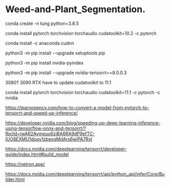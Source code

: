# Weed-and-Plant_Segmentation.

conda create -n tung python=3.8.5

conda install pytorch torchvision torchaudio cudatoolkit=10.2 -c pytorch

conda install -c anaconda cudnn

python3 -m pip install --upgrade setuptools pip

python3 -m pip install nvidia-pyindex

python3 -m pip install --upgrade nvidia-tensorrt==8.0.0.3

3080? 3090 RTX have to update cudatoolkit to 11.1

conda install pytorch torchvision torchaudio cudatoolkit=11.1 -c pytorch -c nvidia

https://learnopencv.com/how-to-convert-a-model-from-pytorch-to-tensorrt-and-speed-up-inference/

https://developer.nvidia.com/blog/speeding-up-deep-learning-inference-using-tensorflow-onnx-and-tensorrt/?fbclid=IwAR2Aympuu6zjBA6RA9dP9efTC-IUO8EXMU1doqv1zbesgMdArs6wlPA7RxI

https://docs.nvidia.com/deeplearning/tensorrt/developer-guide/index.html#build_model

https://netron.app/

https://docs.nvidia.com/deeplearning/tensorrt/api/python_api/infer/Core/Builder.html
